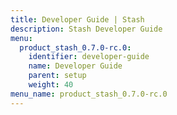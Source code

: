 ```yaml
---
title: Developer Guide | Stash
description: Stash Developer Guide
menu:
  product_stash_0.7.0-rc.0:
    identifier: developer-guide
    name: Developer Guide
    parent: setup
    weight: 40
menu_name: product_stash_0.7.0-rc.0
---
```


